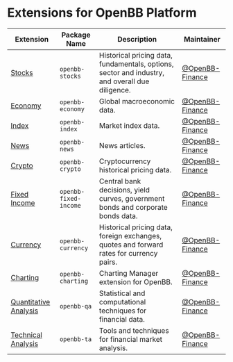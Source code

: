 # Extensions for OpenBB Platform

| Extension | Package Name | Description | Maintainer |
| --- | --- | --- | --- |
| [Stocks](./extensions/stocks/README.md) | `openbb-stocks` | Historical pricing data, fundamentals, options, sector and industry, and overall due diligence. | [@OpenBB-Finance](https://github.com/OpenBB-finance) |
| [Economy](./extensions/economy/README.md) | `openbb-economy` | Global macroeconomic data. | [@OpenBB-Finance](https://github.com/OpenBB-finance) |
| [Index](./extensions/index/README.md) | `openbb-index` | Market index data. | [@OpenBB-Finance](https://github.com/OpenBB-finance) |
| [News](./extensions/news/README.md) | `openbb-news` | News articles. | [@OpenBB-Finance](https://github.com/OpenBB-finance) |
| [Crypto](./extensions/crypto/README.md) | `openbb-crypto` | Cryptocurrency historical pricing data. | [@OpenBB-Finance](https://github.com/OpenBB-finance) |
| [Fixed Income](./extensions/fixed_income/README.md) | `openbb-fixed-income` | Central bank decisions, yield curves, government bonds and corporate bonds data.  | [@OpenBB-Finance](https://github.com/OpenBB-finance) |
| [Currency](./extensions/currency/README.md) | `openbb-currency` | Historical pricing data, foreign exchanges, quotes and forward rates for currency pairs. | [@OpenBB-Finance](https://github.com/OpenBB-finance) |
| [Charting](./extensions/charting/README.md) | `openbb-charting` | Charting Manager extension for OpenBB. | [@OpenBB-Finance](https://github.com/OpenBB-finance) |
| [Quantitative Analysis](./extensions/qa/README.md) | `openbb-qa` | Statistical and computational techniques for financial data. | [@OpenBB-Finance](https://github.com/OpenBB-finance) |
| [Technical Analysis](./extensions/ta/README.md) | `openbb-ta` | Tools and techniques for financial market analysis. | [@OpenBB-Finance](https://github.com/OpenBB-finance) |

<!-- Add your Extension above this line -->
